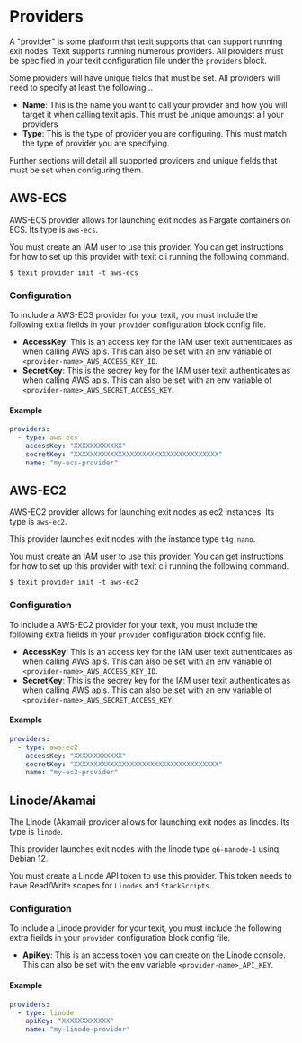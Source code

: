 # Providers

A "provider" is some platform that texit supports that can support running exit nodes. Texit supports running numerous providers. All providers must be specified in your texit configuration file under the `providers` block.

Some providers will have unique fields that must be set. All providers will need to specify at least the following...

- **Name**: This is the name you want to call your provider and how you will target it when calling texit apis. This must be unique amoungst all your providers
- **Type**: This is the type of provider you are configuring. This must match the type of provider you are specifying.

Further sections will detail all supported providers and unique fields that must be set when configuring them.

## AWS-ECS

AWS-ECS provider allows for launching exit nodes as Fargate containers on ECS. Its type is `aws-ecs`.

You must create an IAM user to use this provider. You can get instructions for how to set up this provider with texit cli running the following command.

```
$ texit provider init -t aws-ecs
```

### Configuration

To include a AWS-ECS provider for your texit, you must include the following extra fieilds in your `provider` configuration block config file.

- **AccessKey**: This is an access key for the IAM user texit authenticates as when calling AWS apis. This can also be set with an env variable of `<provider-name>_AWS_ACCESS_KEY_ID`.
- **SecretKey**: This is the secrey key for the IAM user texit authenticates as when calling AWS apis. This can also be set with an env variable of `<provider-name>_AWS_SECRET_ACCESS_KEY`.

#### Example

```yaml
providers:
  - type: aws-ecs
    accessKey: "XXXXXXXXXXXX"
    secretKey: "XXXXXXXXXXXXXXXXXXXXXXXXXXXXXXXXXXXX"
    name: "my-ecs-provider"
```

## AWS-EC2

AWS-EC2 provider allows for launching exit nodes as ec2 instances. Its type is `aws-ec2`.

This provider launches exit nodes with the instance type `t4g.nano`.

You must create an IAM user to use this provider. You can get instructions for how to set up this provider with texit cli running the following command.

```
$ texit provider init -t aws-ec2
```

### Configuration

To include a AWS-EC2 provider for your texit, you must include the following extra fieilds in your `provider` configuration block config file.

- **AccessKey**: This is an access key for the IAM user texit authenticates as when calling AWS apis. This can also be set with an env variable of `<provider-name>_AWS_ACCESS_KEY_ID`.
- **SecretKey**: This is the secrey key for the IAM user texit authenticates as when calling AWS apis. This can also be set with an env variable of `<provider-name>_AWS_SECRET_ACCESS_KEY`.

#### Example

```yaml
providers:
  - type: aws-ec2
    accessKey: "XXXXXXXXXXXX"
    secretKey: "XXXXXXXXXXXXXXXXXXXXXXXXXXXXXXXXXXXX"
    name: "my-ec2-provider"
```

## Linode/Akamai

The Linode (Akamai) provider allows for launching exit nodes as linodes. Its type is `linode`.

This provider launches exit nodes with the linode type `g6-nanode-1` using Debian 12.

You must create a Linode API token to use this provider. This token needs to have Read/Write scopes for `Linodes` and `StackScripts`.

### Configuration

To include a Linode provider for your texit, you must include the following extra fieilds in your `provider` configuration block config file.

- **ApiKey**: This is an access token you can create on the Linode console. This can also be set with the env variable `<provider-name>_API_KEY`.

#### Example

```yaml
providers:
  - type: linode
    apiKey: "XXXXXXXXXXXX"
    name: "my-linode-provider"
```
